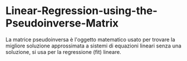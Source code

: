 # Linear-Regression-using-the-Pseudoinverse-Matrix
La matrice pseudoinversa è l'oggetto matematico usato per trovare la migliore soluzione approssimata a sistemi di equazioni lineari senza una soluzione, si usa per la regressione (fit) lineare.
